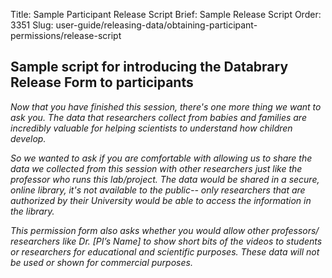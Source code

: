 Title: Sample Participant Release Script
Brief: Sample Release Script
Order: 3351
Slug: user-guide/releasing-data/obtaining-participant-permissions/release-script

## Sample script for introducing the Databrary Release Form to participants

*Now that you have finished this session, there's one more thing we want to ask you. The data that researchers collect from babies and families are incredibly valuable for helping scientists to understand how children develop.* 

*So we wanted to ask if you are comfortable with allowing us to share the data we collected from this session with other researchers just like the professor who runs this lab/project. The data would be shared in a secure, online library, it's not available to the public-- only researchers that are authorized by their University would be able to access the information in the library.*

*This permission form also asks whether you would allow other professors/ researchers like Dr. [PI’s Name] to show short bits of the videos to students or researchers for educational and scientific purposes. These data will not be used or shown for commercial purposes.*

